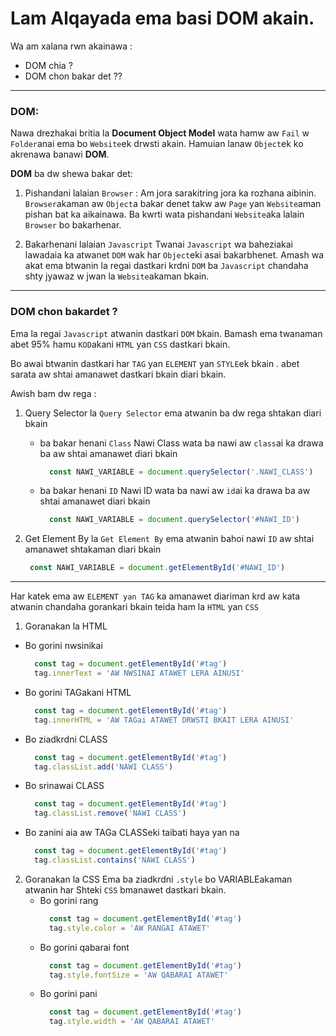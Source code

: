 # Lam Alqayada ema basi **DOM** akain.

Wa am xalana rwn akainawa :

* DOM chia ?
* DOM chon bakar det  ??

------------------------------------

### DOM:
Nawa drezhakai britia la **Document Object Model** wata hamw aw `Fail` w `Folder`anai ema bo `Website`ek drwsti akain. Hamuian lanaw `Object`ek ko akrenawa banawi **DOM**.

**DOM** ba dw shewa bakar det:

1. Pishandani lalaian `Browser` :
   Am jora sarakitring jora ka rozhana aibinin.
   `Browser`akaman aw `Object`a bakar denet takw aw `Page` yan `Website`aman pishan bat ka aikainawa.
   Ba kwrti wata pishandani `Website`aka lalain `Browser` bo bakarhenar.

2. Bakarhenani lalaian `Javascript`
   Twanai `Javascript` wa baheziakai lawadaia ka atwanet `DOM` wak har `Object`eki asai bakarbhenet. Amash wa akat ema btwanin la regai dastkari krdni `DOM` ba `Javascript` chandaha shty jyawaz w jwan la `Website`akaman bkain.

-------------------------------------------


### DOM chon bakardet ? 

Ema la regai `Javascript` atwanin dastkari `DOM` bkain.
Bamash ema twanaman abet 95% hamu `KOD`akani `HTML` yan `CSS` dastkari bkain. 


Bo awai btwanin dastkari har `TAG` yan `ELEMENT` yan `STYLE`ek bkain .
abet sarata aw shtai amanawet dastkari bkain diari bkain.

Awish bam dw rega :

1. Query Selector
   la `Query Selector` ema atwanin ba dw rega shtakan diari bkain
   
   * ba bakar henani `Class`
      Nawi Class wata ba nawi aw `class`ai ka drawa ba aw shtai amanawet diari bkain
        ```javascript
          const NAWI_VARIABLE = document.querySelector('.NAWI_CLASS')
        ```
    * ba bakar henani `ID`
      Nawi ID wata ba nawi aw `id`ai ka drawa ba aw shtai amanawet diari bkain
        ```javascript
          const NAWI_VARIABLE = document.querySelector('#NAWI_ID')
        ```
2. Get Element By
   la `Get Element By` ema atwanin bahoi nawi `ID` aw shtai amanawet shtakaman diari bkain
   ```javascript
    const NAWI_VARIABLE = document.getElementById('#NAWI_ID')
   ```



---------------------------

Har katek ema aw `ELEMENT yan TAG` ka amanawet diariman krd aw kata atwanin chandaha gorankari bkain teida ham la `HTML` yan `CSS`


1. Goranakan la HTML
  * Bo gorini nwsinikai
    ```javascript
      const tag = document.getElementById('#tag')
      tag.innerText = 'AW NWSINAI ATAWET LERA AINUSI'
    ```
  * Bo gorini TAGakani HTML
    ```javascript
      const tag = document.getElementById('#tag')
      tag.innerHTML = 'AW TAGai ATAWET DRWSTI BKAIT LERA AINUSI'
    ```
  * Bo ziadkrdni CLASS
    ```javascript
      const tag = document.getElementById('#tag')
      tag.classList.add('NAWI CLASS')
    ```
  * Bo srinawai CLASS
    ```javascript
      const tag = document.getElementById('#tag')
      tag.classList.remove('NAWI CLASS')
    ```
  * Bo zanini aia aw TAGa CLASSeki taibati haya yan na
    ```javascript
      const tag = document.getElementById('#tag')
      tag.classList.contains('NAWI CLASS')
    ```
2. Goranakan la CSS
   Ema ba ziadkrdni `.style` bo VARIABLEakaman atwanin har Shteki `CSS` bmanawet dastkari bkain.
    * Bo gorini rang
      ```javascript
        const tag = document.getElementById('#tag')
        tag.style.color = 'AW RANGAI ATAWET'
      ```
    * Bo gorini qabarai font
      ```javascript
        const tag = document.getElementById('#tag')
        tag.style.fontSize = 'AW QABARAI ATAWET'
      ```
    * Bo gorini pani
      ```javascript
        const tag = document.getElementById('#tag')
        tag.style.width = 'AW QABARAI ATAWET'
      ```

